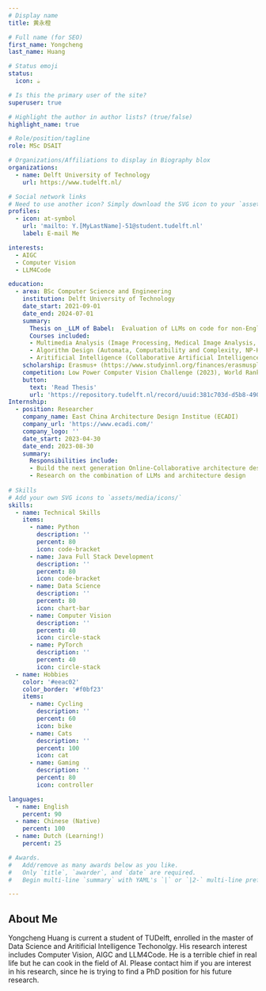 ```yaml
---
# Display name
title: 黄永橙

# Full name (for SEO)
first_name: Yongcheng
last_name: Huang

# Status emoji
status:
  icon: ☕️

# Is this the primary user of the site?
superuser: true

# Highlight the author in author lists? (true/false)
highlight_name: true

# Role/position/tagline
role: MSc DSAIT

# Organizations/Affiliations to display in Biography blox
organizations:
  - name: Delft University of Technology
    url: https://www.tudelft.nl/

# Social network links
# Need to use another icon? Simply download the SVG icon to your `assets/media/icons/` folder.
profiles:
  - icon: at-symbol
    url: 'mailto: Y.[MyLastName]-51@student.tudelft.nl'
    label: E-mail Me

interests:
  - AIGC
  - Computer Vision
  - LLM4Code

education:
  - area: BSc Computer Science and Engineering
    institution: Delft University of Technology
    date_start: 2021-09-01
    date_end: 2024-07-01
    summary: 
      Thesis on _LLM of Babel:  Evaluation of LLMs on code for non-English use-cases_. Supervised by [Assistant Prof. Dr. Maliheh Izadi], [Prof. Dr. Arie van Deursen], and [ir. Jonathan Katzy].
      Courses included:
      - Multimedia Analysis (Image Processing, Medical Image Analysis, Computer Vision, Computer Graphics)
      - Algorithm Design (Automata, Computatbility and Complexity, NP-Hard Algorithm)
      - Aritificial Intelligence (Collaborative Artificial Intelligence, Deep Learning, Machine Learning)
    scholarship: Erasmus+ (https://www.studyinnl.org/finances/erasmusplus)
    competition: Low Power Computer Vision Challenge (2023), World Ranking 25
    button:
      text: 'Read Thesis'
      url: 'https://repository.tudelft.nl/record/uuid:381c703d-d5b8-490a-9d85-31f5a1d7692a'
Internship:
  - position: Researcher
    company_name: East China Architecture Design Institue (ECADI) 
    company_url: 'https://www.ecadi.com/'
    company_logo: ''
    date_start: 2023-04-30
    date_end: 2023-08-30
    summary: 
      Responsibilities include:
      - Build the next generation Online-Collaborative architecture design platform AlphaBuilt
      - Research on the combination of LLMs and architecture design
  
# Skills
# Add your own SVG icons to `assets/media/icons/`
skills:
  - name: Technical Skills
    items:
      - name: Python
        description: ''
        percent: 80
        icon: code-bracket
      - name: Java Full Stack Development
        description: ''
        percent: 80
        icon: code-bracket
      - name: Data Science
        description: ''
        percent: 80
        icon: chart-bar
      - name: Computer Vision
        description: ''
        percent: 40
        icon: circle-stack
      - name: PyTorch
        description: ''
        percent: 40
        icon: circle-stack
  - name: Hobbies
    color: '#eeac02'
    color_border: '#f0bf23'
    items:
      - name: Cycling
        description: ''
        percent: 60
        icon: bike
      - name: Cats
        description: ''
        percent: 100
        icon: cat
      - name: Gaming
        description: ''
        percent: 80
        icon: controller

languages:
  - name: English
    percent: 90
  - name: Chinese (Native)
    percent: 100
  - name: Dutch (Learning!)
    percent: 25

# Awards.
#   Add/remove as many awards below as you like.
#   Only `title`, `awarder`, and `date` are required.
#   Begin multi-line `summary` with YAML's `|` or `|2-` multi-line prefix and indent 2 spaces below.

---
```


## About Me

Yongcheng Huang is current a student of TUDelft, enrolled in the master of Data Science and Aritificial Intelligence Techonolgy. His research interest includes Computer Vision, AIGC and LLM4Code. He is a terrible chief in real life but he can cook in the field of AI. Please contact him if you are interest in his research, since he is trying to find a PhD position for his future research.
